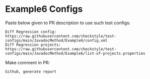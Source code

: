 # Example6 Configs
Paste below given to PR description to use such test configs:
```
Diff Regression config: https://raw.githubusercontent.com/checkstyle/test-configs/main/JavadocMethod/Example6/config.xml
Diff Regression projects: https://raw.githubusercontent.com/checkstyle/test-configs/main/JavadocMethod/Example6/list-of-projects.properties
```
Make comment in PR:
```
Github, generate report
```
